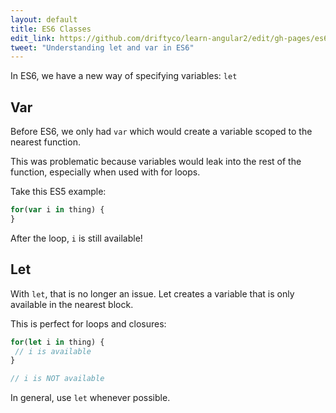 ```yaml
---
layout: default
title: ES6 Classes
edit_link: https://github.com/driftyco/learn-angular2/edit/gh-pages/es6/classes/index.md
tweet: "Understanding let and var in ES6"
---
```


In ES6, we have a new way of specifying variables: `let`

## Var

Before ES6, we only had `var` which would create a variable scoped to the nearest function.

This was problematic because variables would leak into the rest of the function, especially when used with for loops.

Take this ES5 example:

```javascript
for(var i in thing) {
}
```

After the loop, `i` is still available! 

## Let

With `let`, that is no longer an issue. Let creates a variable
that is only available in the nearest block. 

This is perfect for loops and closures:

```javascript
for(let i in thing) {
 // i is available
}

// i is NOT available
```

In general, use `let` whenever possible.
